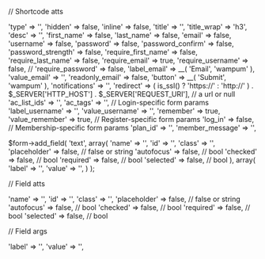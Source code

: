 // Shortcode atts

'type'					=> '',
'hidden'				=> false,
'inline'				=> false,
'title'					=> '',
'title_wrap'			=> 'h3',
'desc'					=> '',
'first_name'			=> false,
'last_name'				=> false,
'email'					=> false,
'username'				=> false,
'password'				=> false,
'password_confirm'		=> false,
'password_strength'		=> false,
'require_first_name'	=> false,
'require_last_name'		=> false,
'require_email'			=> true,
'require_username'		=> false,
// 'require_password'		=> false,
'label_email'			=> __( 'Email', 'wampum' ),
'value_email'			=> '',
'readonly_email'		=> false,
'button'				=> __( 'Submit', 'wampum' ),
'notifications'			=> '',
'redirect'				=> ( is_ssl() ? 'https://' : 'http://' ) . $_SERVER['HTTP_HOST'] . $_SERVER['REQUEST_URI'], // a url or null
'ac_list_ids'			=> '',
'ac_tags'				=> '',
// Login-specific form params
'label_username'		=> '',
'value_username'		=> '',
'remember'				=> true,
'value_remember'		=> true,
// Register-specific form params
'log_in'				=> false,
// Membership-specific form params
'plan_id'				=> '',
'member_message'		=> '',

$form->add_field( 'text', array(
	'name'			=> '',
	'id'			=> '',
	'class'			=> '',
	'placeholder'	=> false, // false or string
	'autofocus'		=> false, // bool
	'checked'		=> false, // bool
	'required'		=> false, // bool
	'selected'		=> false, // bool
), array(
	'label'	=> '',
	'value'	=> '',
) );


// Field atts

'name'			=> '',
'id'			=> '',
'class'			=> '',
'placeholder'	=> false, // false or string
'autofocus'		=> false, // bool
'checked'		=> false, // bool
'required'		=> false, // bool
'selected'		=> false, // bool


// Field args

'label'	=> '',
'value'	=> '',



